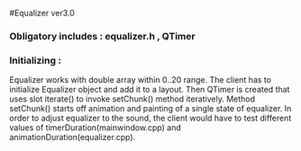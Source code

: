 #Equalizer ver3.0

### Obligatory includes : equalizer.h , QTimer

### Initializing :

Equalizer works with double array within 0..20 range. The client has to initialize Equalizer object and add it to a layout. Then QTimer is created that uses slot iterate() to invoke setChunk() method iteratively. Method setChunk() starts off animation and painting of a single state of equalizer. In order to adjust equalizer to the sound, the client would have to test different values of timerDuration(mainwindow.cpp) and animationDuration(equalizer.cpp).

